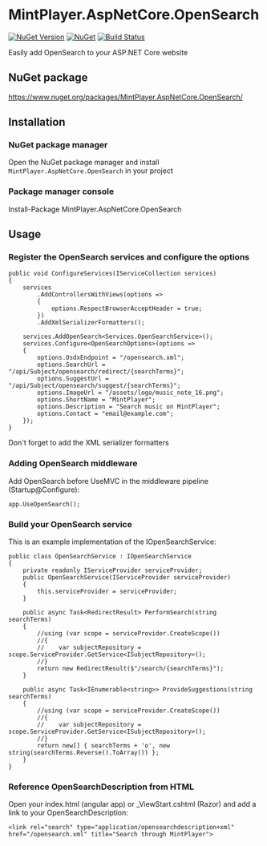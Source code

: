 # MintPlayer.AspNetCore.OpenSearch
[![NuGet Version](https://img.shields.io/nuget/v/MintPlayer.AspNetCore.OpenSearch.svg?style=flat)](https://www.nuget.org/packages/MintPlayer.AspNetCore.OpenSearch)
[![NuGet](https://img.shields.io/nuget/dt/MintPlayer.AspNetCore.OpenSearch.svg?style=flat)](https://www.nuget.org/packages/MintPlayer.AspNetCore.OpenSearch)
[![Build Status](https://travis-ci.org/MintPlayer/MintPlayer.AspNetCore.OpenSearch.svg?branch=master)](https://travis-ci.org/MintPlayer/MintPlayer.AspNetCore.OpenSearch)

Easily add OpenSearch to your ASP.NET Core website
## NuGet package
https://www.nuget.org/packages/MintPlayer.AspNetCore.OpenSearch/
## Installation
### NuGet package manager
Open the NuGet package manager and install `MintPlayer.AspNetCore.OpenSearch` in your project
### Package manager console
Install-Package MintPlayer.AspNetCore.OpenSearch
## Usage
### Register the OpenSearch services and configure the options

    public void ConfigureServices(IServiceCollection services)
    {
        services
            .AddControllersWithViews(options =>
            {
                options.RespectBrowserAcceptHeader = true;
            })
            .AddXmlSerializerFormatters();

        services.AddOpenSearch<Services.OpenSearchService>();
        services.Configure<OpenSearchOptions>(options =>
        {
            options.OsdxEndpoint = "/opensearch.xml";
            options.SearchUrl = "/api/Subject/opensearch/redirect/{searchTerms}";
            options.SuggestUrl = "/api/Subject/opensearch/suggest/{searchTerms}";
            options.ImageUrl = "/assets/logo/music_note_16.png";
            options.ShortName = "MintPlayer";
            options.Description = "Search music on MintPlayer";
            options.Contact = "email@example.com";
        });
    }

Don't forget to add the XML serializer formatters

### Adding OpenSearch middleware
Add OpenSearch before UseMVC in the middleware pipeline (Startup@Configure):

    app.UseOpenSearch();

### Build your OpenSearch service
This is an example implementation of the IOpenSearchService:

    public class OpenSearchService : IOpenSearchService
    {
        private readonly IServiceProvider serviceProvider;
        public OpenSearchService(IServiceProvider serviceProvider)
        {
            this.serviceProvider = serviceProvider;
        }

        public async Task<RedirectResult> PerformSearch(string searchTerms)
        {
            //using (var scope = serviceProvider.CreateScope())
            //{
            //    var subjectRepository = scope.ServiceProvider.GetService<ISubjectRepository>();
            //}
            return new RedirectResult($"/search/{searchTerms}");
        }

        public async Task<IEnumerable<string>> ProvideSuggestions(string searchTerms)
        {
            //using (var scope = serviceProvider.CreateScope())
            //{
            //    var subjectRepository = scope.ServiceProvider.GetService<ISubjectRepository>();
            //}
            return new[] { searchTerms + 'o', new string(searchTerms.Reverse().ToArray()) };
        }
    }

### Reference OpenSearchDescription from HTML
Open your index.html (angular app) or _ViewStart.cshtml (Razor) and add a link to your OpenSearchDescription:

    <link rel="search" type="application/opensearchdescription+xml" href="/opensearch.xml" title="Search through MintPlayer">
